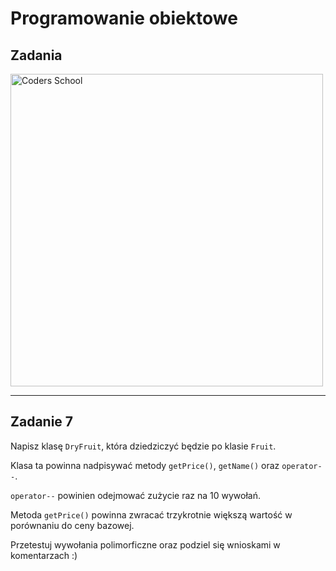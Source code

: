 <!-- .slide: data-background="#111111" -->

# Programowanie obiektowe

## Zadania

<a href="https://coders.school">
    <img width="500" src="../coders_school_logo.png" alt="Coders School" class="plain">
</a>

___

## Zadanie 7

Napisz klasę `DryFruit`, która dziedziczyć będzie po klasie `Fruit`.

Klasa ta powinna nadpisywać metody `getPrice()`, `getName()` oraz `operator--`.

`operator--` powinien odejmować zużycie raz na 10 wywołań.

Metoda `getPrice()` powinna zwracać trzykrotnie większą wartość w porównaniu do ceny bazowej.

Przetestuj wywołania polimorficzne oraz podziel się wnioskami w komentarzach :)
